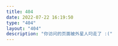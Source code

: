 ```yaml
---
title: 404
date: 2022-07-22 16:19:50
type: "404"
layout: "404"
description: "你访问的页面被外星人叼走了 :("
---
```


